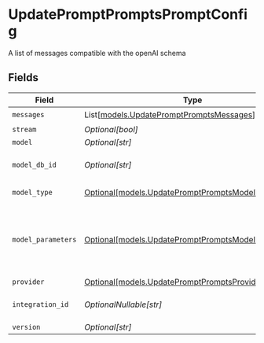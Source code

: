 # UpdatePromptPromptsPromptConfig

A list of messages compatible with the openAI schema


## Fields

| Field                                                                                                  | Type                                                                                                   | Required                                                                                               | Description                                                                                            |
| ------------------------------------------------------------------------------------------------------ | ------------------------------------------------------------------------------------------------------ | ------------------------------------------------------------------------------------------------------ | ------------------------------------------------------------------------------------------------------ |
| `messages`                                                                                             | List[[models.UpdatePromptPromptsMessages](../models/updatepromptpromptsmessages.md)]                   | :heavy_check_mark:                                                                                     | N/A                                                                                                    |
| `stream`                                                                                               | *Optional[bool]*                                                                                       | :heavy_minus_sign:                                                                                     | N/A                                                                                                    |
| `model`                                                                                                | *Optional[str]*                                                                                        | :heavy_minus_sign:                                                                                     | N/A                                                                                                    |
| `model_db_id`                                                                                          | *Optional[str]*                                                                                        | :heavy_minus_sign:                                                                                     | The id of the resource                                                                                 |
| `model_type`                                                                                           | [Optional[models.UpdatePromptPromptsModelType]](../models/updatepromptpromptsmodeltype.md)             | :heavy_minus_sign:                                                                                     | The type of the model                                                                                  |
| `model_parameters`                                                                                     | [Optional[models.UpdatePromptPromptsModelParameters]](../models/updatepromptpromptsmodelparameters.md) | :heavy_minus_sign:                                                                                     | Model Parameters: Not all parameters apply to every model                                              |
| `provider`                                                                                             | [Optional[models.UpdatePromptPromptsProvider]](../models/updatepromptpromptsprovider.md)               | :heavy_minus_sign:                                                                                     | N/A                                                                                                    |
| `integration_id`                                                                                       | *OptionalNullable[str]*                                                                                | :heavy_minus_sign:                                                                                     | The id of the resource                                                                                 |
| `version`                                                                                              | *Optional[str]*                                                                                        | :heavy_minus_sign:                                                                                     | N/A                                                                                                    |